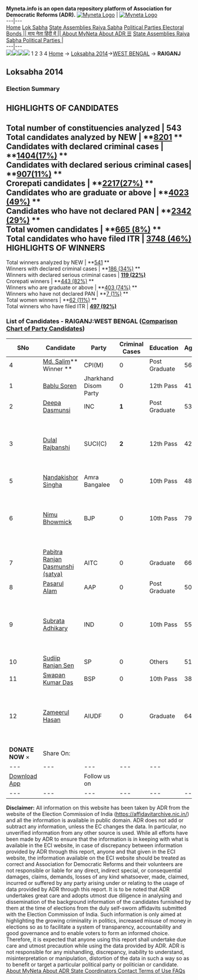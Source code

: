 **Myneta.info is an open data repository platform of Association for Democratic Reforms (ADR).**
[![Myneta Logo](https://www.myneta.info/lib/img/myneta-logo.png)](https://www.myneta.info/) | [![Myneta Logo](https://www.myneta.info/lib/img/adr-logo.png)](https://adrindia.org)  
---|---  
[Home](https://www.myneta.info/) [Lok Sabha](https://www.myneta.info/#ls "Lok Sabha") [ State Assemblies ](https://www.myneta.info/#sa "State Assemblies") [Rajya Sabha](https://www.myneta.info/#rs "Rajya Sabha") [Political Parties ](https://www.myneta.info/party "Political Parties") [ Electoral Bonds ](https://www.myneta.info/electoral_bonds "Electoral Bonds") [ || माय नेता हिंदी में || ](https://translate.google.co.in/translate?prev=hp&hl=en&js=y&u=www.myneta.info&sl=en&tl=hi&history_state0=) [ About MyNeta ](https://adrindia.org/content/about-myneta) [ About ADR ](https://adrindia.org/about-adr/who-we-are) [☰](javascript:void\(0\))
[ State Assemblies ](https://www.myneta.info/#sa "State Assemblies") [ Rajya Sabha ](https://www.myneta.info/#rs "Rajya Sabha") [ Political Parties ](https://www.myneta.info/party "Political Parties")
|   
---|---  
![](https://www.myneta.info/lib/img/banner/banner-1.png)![](https://www.myneta.info/lib/img/banner/banner-2.png)![](https://www.myneta.info/lib/img/banner/banner-3.png)![](https://www.myneta.info/lib/img/banner/banner-4.png)
1  2  3  4 
[Home](https://www.myneta.info/) → [Loksabha 2014](https://www.myneta.info/ls2014/)→[WEST BENGAL](https://www.myneta.info/ls2014/index.php?action=show_constituencies&state_id=25) → **RAIGANJ**
### 
## Loksabha 2014
###  Election Summary 
HIGHLIGHTS OF CANDIDATES  
---  
Total number of constituencies analyzed |  543   
Total candidates analyzed by NEW | **[8201](https://www.myneta.info/ls2014/index.php?action=summary&subAction=candidates_analyzed&sort=candidate#summary) **  
Candidates with declared criminal cases | **[1404(17%)](https://www.myneta.info/ls2014/index.php?action=summary&subAction=crime&sort=candidate#summary) **  
Candidates with declared serious criminal cases| **[907(11%)](https://www.myneta.info/ls2014/index.php?action=summary&subAction=serious_crime&sort=candidate#summary) **  
Crorepati candidates | **[2217(27%)](https://www.myneta.info/ls2014/index.php?action=summary&subAction=crorepati&sort=candidate#summary) **  
Candidates who are graduate or above | **[4023 (49%)](https://www.myneta.info/ls2014/index.php?action=summary&subAction=education&sort=candidate#summary) **  
Candidates who have not declared PAN | **[2342 (29%)](https://www.myneta.info/ls2014/index.php?action=summary&subAction=without_pan&sort=candidate#summary) **  
Total women candidates | **[665 (8%)](https://www.myneta.info/ls2014/index.php?action=summary&subAction=women_candidate&sort=candidate#summary) **  
Total candidates who have filed ITR | [**3748 (46%)**](https://www.myneta.info/ls2014/index.php?action=summary&subAction=filed_itr&sort=candidate#summary)  
HIGHLIGHTS OF WINNERS  
---  
Total winners analyzed by NEW | **[541](https://www.myneta.info/ls2014/index.php?action=summary&subAction=winner_analyzed&sort=candidate#summary) **  
Winners with declared criminal cases | **[186 (34%)](https://www.myneta.info/ls2014/index.php?action=summary&subAction=winner_crime&sort=candidate#summary) **  
Winners with declared serious criminal cases | **[119 (22%)](https://www.myneta.info/ls2014/index.php?action=summary&subAction=winner_serious_crime&sort=candidate#summary)**  
Crorepati winners | **[443 (82%)](https://www.myneta.info/ls2014/index.php?action=summary&subAction=winner_crorepati&sort=candidate#summary) **  
Winners who are graduate or above | **[403 (74%)](https://www.myneta.info/ls2014/index.php?action=summary&subAction=winner_education&sort=candidate#summary) **  
Winners who have not declared PAN | **[7 (1%)](https://www.myneta.info/ls2014/index.php?action=summary&subAction=winner_without_pan&sort=candidate#summary) **  
Total women winners | **[62 (11%)](https://www.myneta.info/ls2014/index.php?action=summary&subAction=winner_women&sort=candidate#summary) **  
Total winners who have filed ITR | [**497 (92%)**](https://www.myneta.info/ls2014/index.php?action=summary&subAction=winner_filed_itr&sort=candidate#summary)  
### List of Candidates - RAIGANJ:WEST BENGAL ([Comparison Chart of Party Candidates](https://www.myneta.info/ls2014/comparisonchart.php?constituency_id=361))
SNo | Candidate| Party| Criminal Cases| Education| Age| Total Assets| Liabilities  
---|---|---|---|---|---|---|---  
4  | [Md. Salim](https://www.myneta.info/ls2014/candidate.php?candidate_id=4380)** Winner ** | CPI(M) | 0 | Post Graduate| 56 | Rs 83,18,013 ~ 83 Lacs+ | Rs 0 ~   
1  | [Bablu Soren](https://www.myneta.info/ls2014/candidate.php?candidate_id=4383) | Jharkhand Disom Party | 0 | 12th Pass| 41 | Rs 2,60,290 ~ 2 Lacs+ | Rs 0 ~   
2  | [Deepa Dasmunsi](https://www.myneta.info/ls2014/candidate.php?candidate_id=4381) | INC | **1** | Post Graduate| 53 | Rs 1,91,63,081 ~ 1 Crore+ | Rs 0 ~   
3  | [Dulal Rajbanshi](https://www.myneta.info/ls2014/candidate.php?candidate_id=3829) | SUCI(C) | **2** | 12th Pass| 42 | ![](https://myneta.info/image_v2.php?myneta_folder=ls2014&candidate_id=3829&col=ta) | ![](https://myneta.info/image_v2.php?myneta_folder=ls2014&candidate_id=3829&col=lia)  
5  | [Nandakishor Singha](https://www.myneta.info/ls2014/candidate.php?candidate_id=4385) | Amra Bangalee | 0 | 10th Pass| 48 | Rs 7,27,000 ~ 7 Lacs+ | Rs 20,000 ~ 20 Thou+  
6  | [Nimu Bhowmick](https://www.myneta.info/ls2014/candidate.php?candidate_id=4854) | BJP | 0 | 10th Pass| 79 | ![](https://myneta.info/image_v2.php?myneta_folder=ls2014&candidate_id=4854&col=ta) | ![](https://myneta.info/image_v2.php?myneta_folder=ls2014&candidate_id=4854&col=lia)  
7  | [Pabitra Ranjan Dasmunshi (satya)](https://www.myneta.info/ls2014/candidate.php?candidate_id=4379) | AITC | 0 | Graduate| 66 | Rs 1,15,57,345 ~ 1 Crore+ | Rs 37,68,411 ~ 37 Lacs+  
8  | [Pasarul Alam](https://www.myneta.info/ls2014/candidate.php?candidate_id=4855) | AAP | 0 | Post Graduate| 50 | Rs 1,04,95,835 ~ 1 Crore+ | Rs 16,36,925 ~ 16 Lacs+  
9  | [Subrata Adhikary](https://www.myneta.info/ls2014/candidate.php?candidate_id=4852) | IND | 0 | 10th Pass| 55 | ![](https://myneta.info/image_v2.php?myneta_folder=ls2014&candidate_id=4852&col=ta) | ![](https://myneta.info/image_v2.php?myneta_folder=ls2014&candidate_id=4852&col=lia)  
10  | [Sudiip Ranjan Sen](https://www.myneta.info/ls2014/candidate.php?candidate_id=4384) | SP | 0 | Others| 51 | Rs 64,95,54,210 ~ 64 Crore+ | Rs 22,65,17,331 ~ 22 Crore+  
11  | [Swapan Kumar Das](https://www.myneta.info/ls2014/candidate.php?candidate_id=4382) | BSP | 0 | 10th Pass| 38 | Rs 42,33,000 ~ 42 Lacs+ | Rs 0 ~   
12  | [Zameerul Hasan](https://www.myneta.info/ls2014/candidate.php?candidate_id=4853) | AIUDF | 0 | Graduate| 64 | ![](https://myneta.info/image_v2.php?myneta_folder=ls2014&candidate_id=4853&col=ta) | ![](https://myneta.info/image_v2.php?myneta_folder=ls2014&candidate_id=4853&col=lia)  
|  **DONATE NOW** × |  Share On:  | [](https://api.whatsapp.com/send?text=https%3A%2F%2Fmyneta.info%2Fpunjab2022%2Findex.php%3Faction%3Dshow_constituencies%26state_id%3D19) | [](https://www.facebook.com/sharer/sharer.php?u=https%3A%2F%2Fmyneta.info%2Fpunjab2022%2Findex.php%3Faction%3Dshow_constituencies%26state_id%3D19) | [](https://twitter.com/share?url=https%3A%2F%2Fmyneta.info%2Fpunjab2022%2Findex.php%3Faction%3Dshow_constituencies%26state_id%3D19)  
---|---|---|---|---  
| [ Download App ](https://play.google.com/store/apps/details?id=com.webrosoft.myneta1&pcampaignid=pcampaignidMKT-Other-global-all-co-prtnr-py-PartBadge-Mar2515-1) | [](https://play.google.com/store/apps/details?id=com.webrosoft.myneta1&pcampaignid=pcampaignidMKT-Other-global-all-co-prtnr-py-PartBadge-Mar2515-1) |  Follow us on  | [](https://www.facebook.com/adrindia.org/) | [](https://twitter.com/adrspeaks) | [](https://groups.google.com/g/national-election-watch?hl=en&pli=1) | [](https://www.instagram.com/adrspeaks/) | [](https://www.youtube.com/user/adrspeaks) | [](https://sharechat.com/profile/adrspeaks)  
---|---|---|---|---|---|---|---|---  
**Disclaimer:** All information on this website has been taken by ADR from the website of the Election Commission of India (https://affidavitarchive.nic.in/) and all the information is available in public domain. ADR does not add or subtract any information, unless the EC changes the data. In particular, no unverified information from any other source is used. While all efforts have been made by ADR to ensure that the information is in keeping with what is available in the ECI website, in case of discrepancy between information provided by ADR through this report, anyone and that given in the ECI website, the information available on the ECI website should be treated as correct and Association for Democratic Reforms and their volunteers are not responsible or liable for any direct, indirect special, or consequential damages, claims, demands, losses of any kind whatsoever, made, claimed, incurred or suffered by any party arising under or relating to the usage of data provided by ADR through this report. It is to be noted that ADR undertakes great care and adopts utmost due diligence in analysing and dissemination of the background information of the candidates furnished by them at the time of elections from the duly self-sworn affidavits submitted with the Election Commission of India. Such information is only aimed at highlighting the growing criminality in politics, increased misuse of money in elections so as to facilitate a system of transparency, accountability and good governance and to enable voters to form an informed choice. Therefore, it is expected that anyone using this report shall undertake due care and utmost precaution while using the data provided by ADR. ADR is not responsible for any mishandling, discrepancy, inability to understand, misinterpretation or manipulation, distortion of the data in such a way so as to benefit or target a particular political party or politician or candidate. 
[ About MyNeta ](https://adrindia.org/content/about-myneta) [ About ADR ](https://adrindia.org/about-adr/who-we-are) [ State Coordinators ](https://adrindia.org/about-adr/state-coordinators) [ Contact ](https://adrindia.org/contact-us) [ Terms of Use ](https://adrindia.org/content/adr-terms-use) [ FAQs ](https://adrindia.org/content/faqs)
